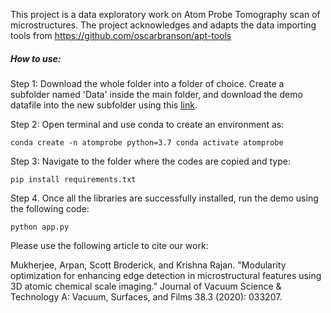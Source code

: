 This project is a data exploratory work on Atom Probe Tomography scan of microstructures. The project acknowledges and adapts the data importing tools from
https://github.com/oscarbranson/apt-tools

##### How to use:

Step 1: Download the whole folder into a folder of choice. Create a subfolder named 'Data' inside the main folder, and download the demo datafile into the new subfolder using this [link](#https://buffalo.box.com/s/iy8my7kzpyplcty67xn9pixf08mm1dj4). 

Step 2: Open terminal and use conda to create an environment as:

`conda create -n atomprobe python=3.7
 conda activate atomprobe` 

Step 3: Navigate to the folder where the codes are copied and type:

`pip install requirements.txt`

Step 4. Once all the libraries are successfully installed, run the demo using the following code:

`python app.py`

Please use the following article to cite our work:

Mukherjee, Arpan, Scott Broderick, and Krishna Rajan. "Modularity optimization for enhancing edge detection in microstructural features using 3D atomic chemical scale imaging." Journal of Vacuum Science & Technology A: Vacuum, Surfaces, and Films 38.3 (2020): 033207.
